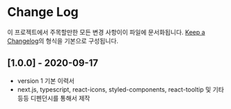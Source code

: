 # Change Log

이 프로젝트에서 주목할만한 모든 변경 사항이이 파일에 문서화됩니다.
[Keep a Changelog](https://keepachangelog.com/ko/1.0.0/)의 형식을 기본으로 구성됩니다.

## [1.0.0] - 2020-09-17

- version 1 기본 이력서
- next.js, typescript, react-icons, styled-components, react-tooltip 및 기타 등등 디펜던시를 통해서 제작